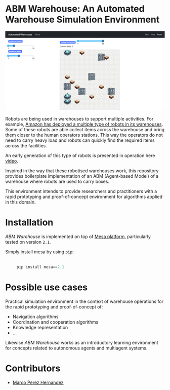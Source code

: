 # **ABM Warehouse**: An Automated Warehouse Simulation Environment

![ABM Warehouse Environment](img/wh-environment.png)

Robots are being used in warehouses to support multiple activities. For example, [Amazon has deployed a multiple type of robots in its warehouses](https://www.youtube.com/watch?v=7SvTdW4OLUQ). Some of these robots are able collect items across the warehouse and bring them closer to the human operators stations. This way the operators do not need to carry heavy load and robots can quickly find the required items across the facilities.

An early generation of this type of robots is presented in operation here [video](https://www.youtube.com/watch?v=Ox05Bks2Q3s).

Inspired in the way that these robotised warehouses work, this repository provides boilerplate implementation of an ABM (Agent-based Model) of a warehouse where robots are used to carry boxes. 

This environment intends to provide researchers and practitioners with a rapid prototyping and proof-of-concept environment for algorithms applied in this domain.

# Installation

*ABM Warehouse* is implemented on top of [Mesa platform](https://mesa.readthedocs.io/en/stable/), particularly tested on version `2.1`. 

Simply install mesa by using `pip`:

```python

     pip install mesa==2.1

```

# Possible use cases

Practical simulation environment in the context of warehouse operations for the rapid prototyping and proof-of-concept of:

* Navigation algorithms
* Coordination and cooperation algorithms
* Knowledge representation 
* ...

Likewise *ABM Warehouse* works as an introductory learning environment for concepts related to autonomous agents and multiagent systems. 

# Contributors

* [Marco Perez Hernandez](https://marcoph.org)
